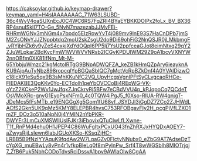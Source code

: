 https://caksoylar.github.io/keymap-drawer?keymap_yaml=H4sIAAAAAAAC_71W63LSUBD-36c4WvV4oaSUXnEcJ0C4WC6RS7FqZRI4BYaEYBKKDOIPx2foLx_BV_BX36RP4snuISklI7TO-Ge_5NvN7mazezabJJMvFEi-RHRmWGNy3mNGm4x7bpdo5EIzRowYvT4j089mv9lnE93S7HaCnDPb7jmSM2ZsONvYJJZNppbtdq2moU2skZsgU2do9Di69ohFiG2NnQSJR0jLMkbmgF_vRYjbHZk6v9yZeS4cxkjXdYdOQpI6PP5Ij7YsU2ppfceaGJot8eimNtxq29qY2ZJuWLpkar2BdKycFmW1WVWVVNRsb2ICGyKPDUIWM29Z9oA1bcvVXNYW2nnOBfm0XK81IfNm_Mt-M-65YbbjuWmzc21kgMctolRTgG9BNpADWQFZA_keZB1kHmQZpAry6ieayknAKU9AjpAuTyNbz898ropcqlYpBGQaSblQC7gMctVcRpBZkDnf4A0YVAIDjzwOc18IcX91eSu5qx9B3sMhKKuNfC2VQ_UpyHcgsVgnIPFtSyCLvgcaoRHCe-FlEDAKBE3QgKKv0Yo-ECTdolh1peYbOVCCoBj4REpWG-VK-oYzZ2KCkeP2Wv1JwJfqxZJnCkrvRj5BFw7eCBdVVU4p_kPJqpoCq7QCdeTOsVMoXRc-gnyG1EyoPsxNFm0_4c0TQW4iPgJ5_f0Xso-RlUA-RW4qnjgT-JDeMcs5fFsMTb_e19ENGGgXg5Gom1fU68vf_JSYDJl3jGgDZ7ZCo2ZJHWdLACfS2Gkn5UK9qMz5KMY8ELEPBR4hvsC753RFOBgavFIy2H_pcgPjVfLZXO1mZF_DOz3o510aNpN0j4YMIN2nYbPKR-DWYEr3LmCuXMSWllUslFJKr3iEbovixQTuCIwLfLXwne-T1f_RnPMd4ehu0H1JPEP4C86WuFgItxPCxUO43fnZhRXJxHYQDxAOEY7-aZwysRjiLsIewn6IabJGUoXKSo-KSsqZjHC-LRBB5B9fNzlYYAquK9fqdAw2W7LqaGZv0FlctvNNubx0_eZbG9AT7AdseDzTcYgXG_muEBwLy8vPn4r1vfkpBleLq0f8mPylnPw_Srf4T8wWGSbIh8MIOTrjqj7_ZfB6Puk5NbhCODoTdvsRciDssvA1bpv9AWlaOlw8CgAA